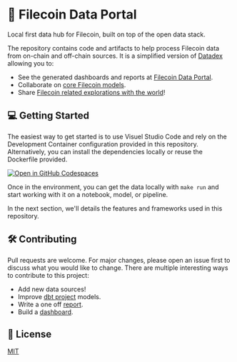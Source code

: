 # :abacus: Filecoin Data Portal

Local first data hub for Filecoin, built on top of the open data stack.

The repository contains code and artifacts to help process Filecoin data from on-chain and off-chain sources. It is a simplified version of [Datadex](https://github.com/davidgasquez/datadex) allowing you to:

- See the generated dashboards and reports at [Filecoin Data Portal](https://davidgasquez.github.io/filecoin-data-portal/).
- Collaborate on [core Filecoin models](https://github.com/davidgasquez/filecoin-data-portal/blob/main/dbt/models/filecoin_state_market_deals.sql).
- Share [Filecoin related explorations with the world](https://davidgasquez.github.io/filecoin-data-portal/reports/2023-06-14-Filecoin%20JSON-RPC.html)!

## 💻 Getting Started

The easiest way to get started is to use Visuel Studio Code and rely on the Development Container configuration provided in this repository. Alternatively, you can install the dependencies locally or reuse the Dockerfile provided.

[![Open in GitHub Codespaces](https://github.com/codespaces/badge.svg)](https://codespaces.new/davidgasquez/filecoin-data-platform)

Once in the environment, you can get the data locally with `make run` and start working with it on a notebook, model, or pipeline.

In the next section, we'll details the features and frameworks used in this repository.

## 🛠️ Contributing

Pull requests are welcome. For major changes, please open an issue first to discuss what you would like to change. There are multiple interesting ways to contribute to this project:

- Add new data sources!
- Improve [dbt project](dbt/) models.
- Write a one off [report](reports/).
- Build a [dashboard](dashboards/).

## 📝 License

[MIT](https://choosealicense.com/licenses/mit/)
